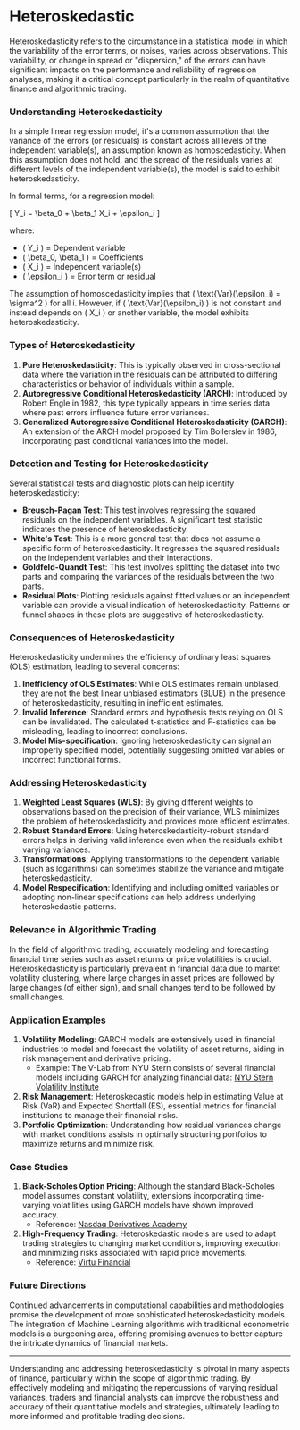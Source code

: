 # Heteroskedastic

Heteroskedasticity refers to the circumstance in a statistical model in which the variability of the error terms, or noises, varies across observations. This variability, or change in spread or "dispersion," of the errors can have significant impacts on the performance and reliability of regression analyses, making it a critical concept particularly in the realm of quantitative finance and algorithmic trading.

### Understanding Heteroskedasticity

In a simple linear regression model, it's a common assumption that the variance of the errors (or residuals) is constant across all levels of the independent variable(s), an assumption known as homoscedasticity. When this assumption does not hold, and the spread of the residuals varies at different levels of the independent variable(s), the model is said to exhibit heteroskedasticity.

In formal terms, for a regression model:

\[ Y_i = \beta_0 + \beta_1 X_i + \epsilon_i \]

where:
- \( Y_i \) = Dependent variable
- \( \beta_0, \beta_1 \) = Coefficients
- \( X_i \) = Independent variable(s)
- \( \epsilon_i \) = Error term or residual

The assumption of homoscedasticity implies that \( \text{Var}(\epsilon_i) = \sigma^2 \) for all i. However, if \( \text{Var}(\epsilon_i) \) is not constant and instead depends on \( X_i \) or another variable, the model exhibits heteroskedasticity.

### Types of Heteroskedasticity

1. **Pure Heteroskedasticity**: This is typically observed in cross-sectional data where the variation in the residuals can be attributed to differing characteristics or behavior of individuals within a sample.
2. **Autoregressive Conditional Heteroskedasticity (ARCH)**: Introduced by Robert Engle in 1982, this type typically appears in time series data where past errors influence future error variances.
3. **Generalized Autoregressive Conditional Heteroskedasticity (GARCH)**: An extension of the ARCH model proposed by Tim Bollerslev in 1986, incorporating past conditional variances into the model.

### Detection and Testing for Heteroskedasticity

Several statistical tests and diagnostic plots can help identify heteroskedasticity:

- **Breusch-Pagan Test**: This test involves regressing the squared residuals on the independent variables. A significant test statistic indicates the presence of heteroskedasticity.
- **White's Test**: This is a more general test that does not assume a specific form of heteroskedasticity. It regresses the squared residuals on the independent variables and their interactions.
- **Goldfeld-Quandt Test**: This test involves splitting the dataset into two parts and comparing the variances of the residuals between the two parts.
- **Residual Plots**: Plotting residuals against fitted values or an independent variable can provide a visual indication of heteroskedasticity. Patterns or funnel shapes in these plots are suggestive of heteroskedasticity.

### Consequences of Heteroskedasticity

Heteroskedasticity undermines the efficiency of ordinary least squares (OLS) estimation, leading to several concerns:

1. **Inefficiency of OLS Estimates**: While OLS estimates remain unbiased, they are not the best linear unbiased estimators (BLUE) in the presence of heteroskedasticity, resulting in inefficient estimates.
2. **Invalid Inference**: Standard errors and hypothesis tests relying on OLS can be invalidated. The calculated t-statistics and F-statistics can be misleading, leading to incorrect conclusions.
3. **Model Mis-specification**: Ignoring heteroskedasticity can signal an improperly specified model, potentially suggesting omitted variables or incorrect functional forms.

### Addressing Heteroskedasticity

1. **Weighted Least Squares (WLS)**: By giving different weights to observations based on the precision of their variance, WLS minimizes the problem of heteroskedasticity and provides more efficient estimates.
2. **Robust Standard Errors**: Using heteroskedasticity-robust standard errors helps in deriving valid inference even when the residuals exhibit varying variances.
3. **Transformations**: Applying transformations to the dependent variable (such as logarithms) can sometimes stabilize the variance and mitigate heteroskedasticity.
4. **Model Respecification**: Identifying and including omitted variables or adopting non-linear specifications can help address underlying heteroskedastic patterns.

### Relevance in Algorithmic Trading

In the field of algorithmic trading, accurately modeling and forecasting financial time series such as asset returns or price volatilities is crucial. Heteroskedasticity is particularly prevalent in financial data due to market volatility clustering, where large changes in asset prices are followed by large changes (of either sign), and small changes tend to be followed by small changes.

### Application Examples

1. **Volatility Modeling**: GARCH models are extensively used in financial industries to model and forecast the volatility of asset returns, aiding in risk management and derivative pricing.
   - Example: The V-Lab from NYU Stern consists of several financial models including GARCH for analyzing financial data: [NYU Stern Volatility Institute](http://vlab.stern.nyu.edu)
2. **Risk Management**: Heteroskedastic models help in estimating Value at Risk (VaR) and Expected Shortfall (ES), essential metrics for financial institutions to manage their financial risks.
3. **Portfolio Optimization**: Understanding how residual variances change with market conditions assists in optimally structuring portfolios to maximize returns and minimize risk.
   
### Case Studies

1. **Black-Scholes Option Pricing**: Although the standard Black-Scholes model assumes constant volatility, extensions incorporating time-varying volatilities using GARCH models have shown improved accuracy.
   - Reference: [Nasdaq Derivatives Academy](https://www.nasdaq.com/solutions/nasdaq-derivatives-academy)
2. **High-Frequency Trading**: Heteroskedastic models are used to adapt trading strategies to changing market conditions, improving execution and minimizing risks associated with rapid price movements.
   - Reference: [Virtu Financial](https://www.virtu.com)

### Future Directions

Continued advancements in computational capabilities and methodologies promise the development of more sophisticated heteroskedasticity models. The integration of Machine Learning algorithms with traditional econometric models is a burgeoning area, offering promising avenues to better capture the intricate dynamics of financial markets.

---

Understanding and addressing heteroskedasticity is pivotal in many aspects of finance, particularly within the scope of algorithmic trading. By effectively modeling and mitigating the repercussions of varying residual variances, traders and financial analysts can improve the robustness and accuracy of their quantitative models and strategies, ultimately leading to more informed and profitable trading decisions.